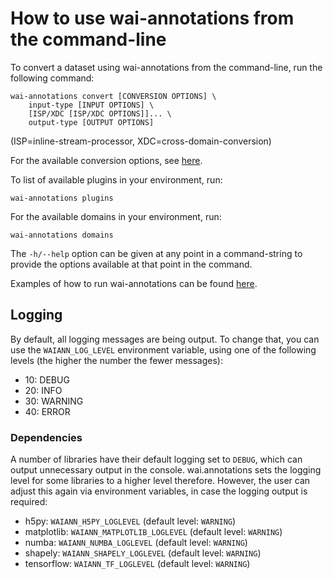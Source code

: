 # How to use wai-annotations from the command-line

To convert a dataset using wai-annotations from the command-line, run the following command:

```
wai-annotations convert [CONVERSION OPTIONS] \
    input-type [INPUT OPTIONS] \
    [ISP/XDC [ISP/XDC OPTIONS]]... \
    output-type [OUTPUT OPTIONS]
```

(ISP=inline-stream-processor, XDC=cross-domain-conversion)

For the available conversion options, see [here](conversion_options.md).

To list of available plugins in your environment, run:

```
wai-annotations plugins
```

For the available domains in your environment, run:

```
wai-annotations domains
```

The `-h/--help` option can be given at any point in a command-string to provide the options available at
that point in the command.

Examples of how to run wai-annotations can be found [here](examples_overview.md).

## Logging

By default, all logging messages are being output. To change that, you can use the `WAIANN_LOG_LEVEL` environment 
variable, using one of the following levels (the higher the number the fewer messages):

* 10: DEBUG
* 20: INFO
* 30: WARNING
* 40: ERROR

### Dependencies

A number of libraries have their default logging set to `DEBUG`, which can output
unnecessary output in the console. wai.annotations sets the logging level for
some libraries to a higher level therefore. However, the user can adjust this again 
via environment variables, in case the logging output is required:

* h5py: `WAIANN_H5PY_LOGLEVEL` (default level: `WARNING`)
* matplotlib: `WAIANN_MATPLOTLIB_LOGLEVEL` (default level: `WARNING`)
* numba: `WAIANN_NUMBA_LOGLEVEL` (default level: `WARNING`)
* shapely: `WAIANN_SHAPELY_LOGLEVEL` (default level: `WARNING`)
* tensorflow: `WAIANN_TF_LOGLEVEL` (default level: `WARNING`)
